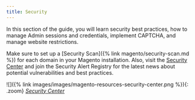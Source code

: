 ```yaml
---
title: Security
---
```


In this section of the guide, you will learn security best practices, how to manage Admin sessions and credentials, implement CAPTCHA, and manage website restrictions.

Make sure to set up a [Security Scan]({% link magento/security-scan.md %}) for each domain in your Magento installation. Also, visit the [Security Center][1] and join the Security Alert Registry for the latest news about potential vulnerabilities and best practices.

![]({% link images/images/magento-resources-security-center.png %}){: .zoom}
[*Security Center*][1]

[1]: http://magento.com/security
